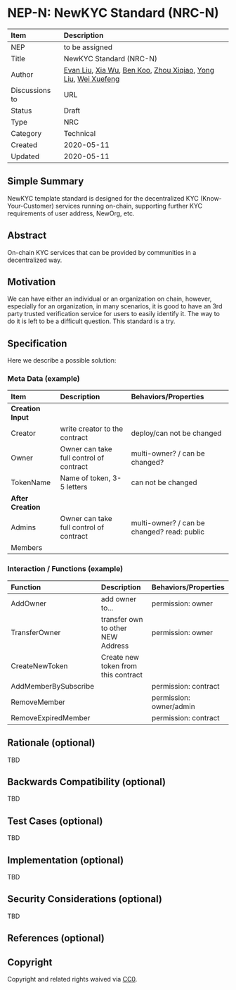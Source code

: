 # NEP-N: NewKYC Standard (NRC-N)

| Item | Description |
|:-|:-|
| NEP | to be assigned |
| Title | NewKYC Standard (NRC-N) |
| Author | [Evan Liu](mailto:evanliuchina@gmail.com), [Xia Wu](https://github.com/xiawu), [Ben Koo](koo0905@gmail.com), [Zhou Xiqiao](https://github.com/zhouxiqiao), [Yong Liu](mailto:liuyong5653@163.com), [Wei Xuefeng](https://github.com/weixuefeng) |
| Discussions to | URL |
| Status | Draft |
| Type | NRC |
| Category | Technical |
| Created | 2020-05-11 |
| Updated | 2020-05-11 |

## Simple Summary

NewKYC template standard is designed for the decentralized KYC (Know-Your-Customer) services running on-chain, supporting further KYC requirements of user address, NewOrg, etc.

## Abstract

On-chain KYC services that can be provided by communities in a decentralized way.

## Motivation

We can have either an individual or an organization on chain, however, especially for an organization, in many scenarios, it is good to have an 3rd party trusted verification service for users to easily identify it. The way to do it is left to be a difficult question. This standard is a try.

## Specification

Here we describe a possible solution:



### Meta Data (example)

| Item | Description | Behaviors/Properties |
|:-|:-|:-|
| **Creation Input** |
| Creator | write creator to the contract | deploy/can not be changed |
| Owner | Owner can take full control of contract | multi-owner? / can be changed? |
| TokenName | Name of token, 3-5 letters | can not be changed |
| **After Creation** |
| Admins | Owner can take full control of contract | multi-owner? / can be changed? read: public |
| Members | | |


### Interaction / Functions (example)

| Function | Description | Behaviors/Properties |
|:-|:-|:-|
| AddOwner | add owner to... | permission: owner |
| TransferOwner | transfer own to other NEW Address | permission: owner |
| CreateNewToken | Create new token from this contract |  |
| AddMemberBySubscribe | | permission: contract |
| RemoveMember | | permission: owner/admin |
| RemoveExpiredMember | | permission: contract |


## Rationale (optional)

TBD

## Backwards Compatibility (optional)

TBD

## Test Cases (optional)

TBD

## Implementation (optional)

TBD

## Security Considerations (optional)

TBD

## References (optional)

## Copyright
Copyright and related rights waived via [CC0](https://creativecommons.org/publicdomain/zero/1.0/).
